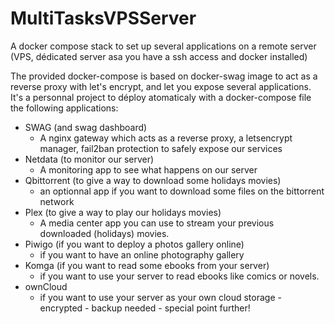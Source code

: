 # MultiTasksVPSServer
A docker compose stack to set up several applications on a remote server (VPS, dédicated server asa you have a ssh access and docker installed)

The provided docker-compose is based on docker-swag image to act as a reverse proxy with let's encrypt, and let you expose several applications.
It's a personnal project to déploy atomaticaly with a docker-compose file the following applications:
   - SWAG (and swag dashboard)
      - A nginx gateway which acts as a reverse proxy, a letsencrypt manager, fail2ban protection to safely expose our services 
   - Netdata (to monitor our server)
      - A monitoring app to see what happens on our server
   - Qbittorrent (to give a way to download some holidays movies)
      - an optionnal app if you want to download some files on the bittorrent network
   - Plex (to give a way to play our holidays movies)
      - A media center app you can use to stream your previous downloaded (holidays) movies.
   - Piwigo (if you want to deploy a photos gallery online)
      - if you want to have an online photography gallery
   - Komga (if you want to read some ebooks from your server)
      - if you want to use your server to read ebooks like comics or novels.
   - ownCloud
      - if you want to use your server as your own cloud storage - encrypted - backup needed - special point further! 
